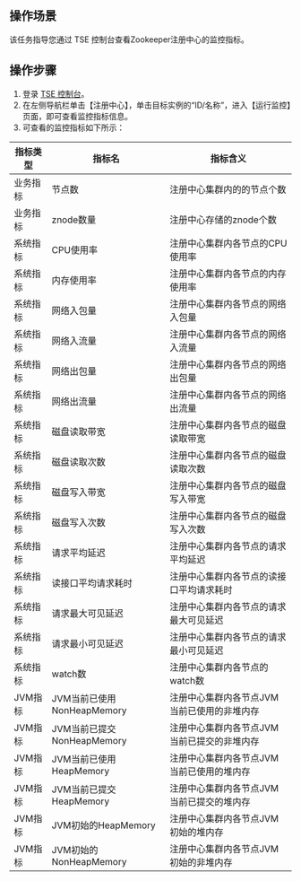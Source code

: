 ## 操作场景
该任务指导您通过 TSE 控制台查看Zookeeper注册中心的监控指标。


## 操作步骤
1. 登录 [TSE 控制台](https://console.cloud.tencent.com/tse)。
2. 在左侧导航栏单击【注册中心】，单击目标实例的“ID/名称”，进入【运行监控】页面，即可查看监控指标信息。
3. 可查看的监控指标如下所示：

|指标类型|指标名|指标含义|
|-|-|-|
|业务指标|节点数|注册中心集群内的的节点个数|
|业务指标|znode数量|注册中心存储的znode个数|
|系统指标|CPU使用率|注册中心集群内各节点的CPU使用率|
|系统指标|内存使用率|注册中心集群内各节点的内存使用率|
|系统指标|网络入包量|注册中心集群内各节点的网络入包量|
|系统指标|网络入流量|注册中心集群内各节点的网络入流量|
|系统指标|网络出包量|注册中心集群内各节点的网络出包量|
|系统指标|网络出流量|注册中心集群内各节点的网络出流量|
|系统指标|磁盘读取带宽|注册中心集群内各节点的磁盘读取带宽|
|系统指标|磁盘读取次数|注册中心集群内各节点的磁盘读取次数|
|系统指标|磁盘写入带宽|注册中心集群内各节点的磁盘写入带宽|
|系统指标|磁盘写入次数|注册中心集群内各节点的磁盘写入次数|
|系统指标|请求平均延迟|注册中心集群内各节点的请求平均延迟|
|系统指标|读接口平均请求耗时|注册中心集群内各节点的读接口平均请求耗时|
|系统指标|请求最大可见延迟|注册中心集群内各节点的请求最大可见延迟|
|系统指标|请求最小可见延迟|注册中心集群内各节点的请求最小可见延迟|
|系统指标|watch数|注册中心集群内各节点的watch数|
|JVM指标|JVM当前已使用NonHeapMemory|注册中心集群内各节点JVM当前已使用的非堆内存|
|JVM指标|JVM当前已提交NonHeapMemory|注册中心集群内各节点JVM当前已提交的非堆内存|
|JVM指标|JVM当前已使用HeapMemory|注册中心集群内各节点JVM当前已使用的堆内存|
|JVM指标|JVM当前已提交HeapMemory|注册中心集群内各节点JVM当前已提交的堆内存|
|JVM指标|JVM初始的HeapMemory|注册中心集群内各节点JVM初始的堆内存|
|JVM指标|JVM初始的NonHeapMemory|注册中心集群内各节点JVM初始的非堆内存|
